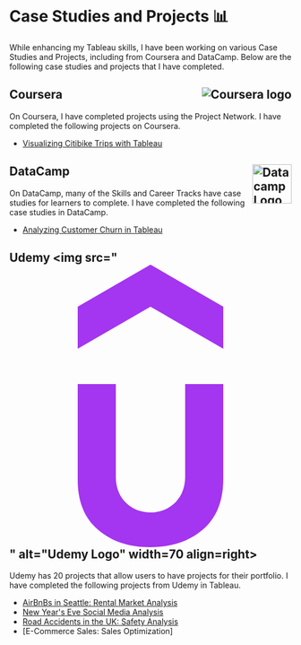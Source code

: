 # Case Studies and Projects 📊

While enhancing my Tableau skills, I have been working on various Case Studies and Projects, including from Coursera and DataCamp. Below are the following case studies and projects that I have completed.

## Coursera <img src="https://icons8.com/color/coursera-an-online-learning-platform-offers-massive-open-courses" alt="Coursera logo" align=right>
On Coursera, I have completed projects using the Project Network. I have completed the following projects on Coursera.
- [Visualizing Citibike Trips with Tableau](https://github.com/englands/Tableau/tree/main/Case%20Studies%20and%20Projects/Coursera%20Project%20Network/Visualizing%20Citibike%20Trips%20with%20Tableau)

## DataCamp <img src="https://cdn.simpleicons.org/datacamp/#03EF62" alt="Datacamp Logo" width=70 align=right>
On DataCamp, many of the Skills and Career Tracks have case studies for learners to complete. I have completed the following case studies in DataCamp.
- [Analyzing Customer Churn in Tableau](https://github.com/englands/Tableau/tree/main/Case%20Studies%20and%20Projects/DataCamp/Analyzing%20Customer%20Churn)

## Udemy <img src="<svg fill="#A435F0" role="img" viewBox="0 0 24 24" xmlns="http://www.w3.org/2000/svg"><title>Udemy</title><path d="M12 0L5.81 3.573v3.574l6.189-3.574 6.191 3.574V3.573zM5.81 10.148v8.144c0 1.85.589 3.243 1.741 4.234S10.177 24 11.973 24s3.269-.482 4.448-1.474c1.179-.991 1.768-2.439 1.768-4.314v-8.064h-3.242v7.85c0 2.036-1.509 3.055-2.948 3.055-1.428 0-2.947-.991-2.947-3.027v-7.878z"/></svg>" alt="Udemy Logo" width=70 align=right>
Udemy has 20 projects that allow users to have projects for their portfolio. I have completed the following projects from Udemy in Tableau.
- [AirBnBs in Seattle: Rental Market Analysis](https://github.com/englands/Tableau/tree/main/Case%20Studies%20and%20Projects/Udemy/AirBnBs%20in%20Seattle%3A%20Rental%20Market%20Analysis)
- [New Year's Eve Social Media Analysis](https://github.com/englands/Tableau/tree/main/Case%20Studies%20and%20Projects/Udemy/New%20Year's%20Eve%20Social%20Media%20Analysis)
- [Road Accidents in the UK: Safety Analysis](https://github.com/englands/Tableau/tree/main/Case%20Studies%20and%20Projects/Udemy/Road%20Accidents%20in%20the%20UK%3A%20Safety%20Analysis)
- [E-Commerce Sales: Sales Optimization]
